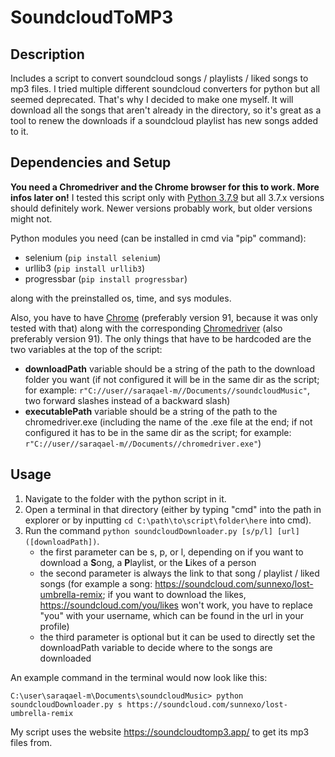 # SoundcloudToMP3
## Description
Includes a script to convert soundcloud songs / playlists / liked songs to mp3 files. I tried multiple different soundcloud converters for python but all seemed deprecated. That's why I decided to make one myself. It will download all the songs that aren't already in the directory, so it's great as a tool to renew the downloads if a soundcloud playlist has new songs added to it.

## Dependencies and Setup
**You need a Chromedriver and the Chrome browser for this to work. More infos later on!**
I tested this script only with [Python 3.7.9](https://www.python.org/downloads/release/python-379/) but all 3.7.x versions should definitely work. Newer versions probably work, but older versions might not.

Python modules you need (can be installed in cmd via "pip" command):
* selenium (`pip install selenium`)
* urllib3 (`pip install urllib3`)
* progressbar (`pip install progressbar`)

along with the preinstalled os, time, and sys modules.

Also, you have to have [Chrome](https://www.google.com/chrome/) (preferably version 91, because it was only tested with that) along with the corresponding [Chromedriver](https://chromedriver.chromium.org/downloads) (also preferably version 91).
The only things that have to be hardcoded are the two variables at the top of the script:
* **downloadPath** variable should be a string of the path to the download folder you want (if not configured it will be in the same dir as the script; for example: `r"C://user//saraqael-m//Documents//soundcloudMusic"`, two forward slashes instead of a backward slash)
* **executablePath** variable should be a string of the path to the chromedriver.exe (including the name of the .exe file at the end; if not configured it has to be in the same dir as the script; for example: `r"C://user//saraqael-m//Documents//chromedriver.exe"`)

## Usage
1. Navigate to the folder with the python script in it.
2. Open a terminal in that directory (either by typing "cmd" into the path in explorer or by inputting `cd C:\path\to\script\folder\here` into cmd).
3. Run the command `python soundcloudDownloader.py [s/p/l] [url] ([downloadPath])`.
    * the first parameter can be s, p, or l, depending on if you want to download a **S**ong, a **P**laylist, or the **L**ikes of a person
    * the second parameter is always the link to that song / playlist / liked songs (for example a song: https://soundcloud.com/sunnexo/lost-umbrella-remix; if you want to download the likes, https://soundcloud.com/you/likes won't work, you have to replace "you" with your username, which can be found in the url in your profile)
    * the third parameter is optional but it can be used to directly set the downloadPath variable to decide where to the songs are downloaded

An example command in the terminal would now look like this:

`C:\user\saraqael-m\Documents\soundcloudMusic> python soundcloudDownloader.py s https://soundcloud.com/sunnexo/lost-umbrella-remix`

My script uses the website https://soundcloudtomp3.app/ to get its mp3 files from.
